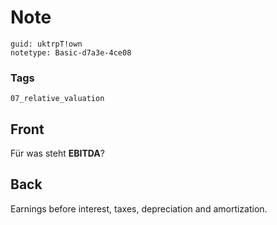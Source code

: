 # Note
```
guid: uktrpT!own
notetype: Basic-d7a3e-4ce08
```

### Tags
```
07_relative_valuation
```

## Front
<p>Für was steht <b>EBITDA</b>?

## Back
<p><span>Earnings before interest, taxes, depreciation and
amortization.</span>
